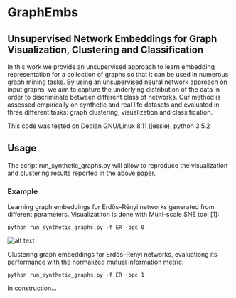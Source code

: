 # GraphEmbs

## Unsupervised Network Embeddings for Graph Visualization, Clustering and Classification


In this work we provide an unsupervised approach to learn embedding representation for a collection of graphs so that it can be used in numerous graph mining tasks. By using an unsupervised neural network approach on input graphs, we aim to capture the underlying distribution of the data in order to discriminate between different class of networks. Our method is assessed empirically on
synthetic and real life datasets and evaluated in three different tasks: graph clustering, visualization and classification. 

This code was tested on Debian GNU/Linux 8.11 (jessie), python 3.5.2

## Usage
The script run_synthetic_graphs.py will allow to reproduce the visualization and clustering results reported in the above paper.
### Example
Learning graph embeddings for Erdős–Rényi networks generated from different parameters.
Visualizatiton is done with Multi-scale SNE tool [1]:

```
python run_synthetic_graphs.py -f ER -opc 0
```
![alt text](https://github.com/leoguti85/GraphEmbs/blob/master/images/ER.png "ER networks embeddings")


Clustering graph embeddings for Erdős–Rényi networks, evaluationg its performance with the normalized mutual information metric:

```
python run_synthetic_graphs.py -f ER -opc 1
```

In construction...


